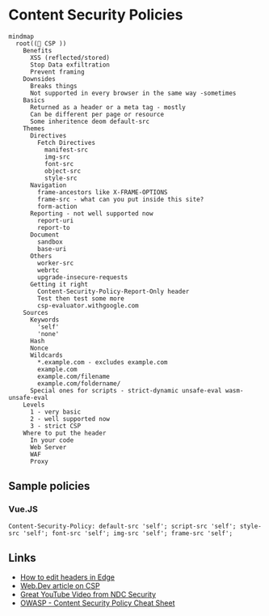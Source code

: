 # Content Security Policies

```mermaid
mindmap
  root((🚀 CSP ))
    Benefits
      XSS (reflected/stored)
      Stop Data exfiltration
      Prevent framing
    Downsides
      Breaks things
      Not supported in every browser in the same way -sometimes
    Basics
      Returned as a header or a meta tag - mostly
      Can be different per page or resource
      Some inheritence deom default-src
    Themes
      Directives
        Fetch Directives
          manifest-src
          img-src
          font-src
          object-src
          style-src
      Navigation
        frame-ancestors like X-FRAME-OPTIONS
        frame-src - what can you put inside this site?
        form-action
      Reporting - not well supported now
        report-uri
        report-to
      Document
        sandbox
        base-uri
      Others
        worker-src
        webrtc
        upgrade-insecure-requests
      Getting it right
        Content-Security-Policy-Report-Only header
        Test then test some more
        csp-evaluator.withgoogle.com
    Sources
      Keywords
        'self'
        'none'
      Hash
      Nonce
      Wildcards
        *.example.com - excludes example.com
        example.com
        example.com/filename
        example.com/foldername/
      Special ones for scripts - strict-dynamic unsafe-eval wasm-unsafe-eval
    Levels
      1 - very basic
      2 - well supported now
      3 - strict CSP
    Where to put the header
      In your code
      Web Server
      WAF
      Proxy
```

## Sample policies
### Vue.JS
```
Content-Security-Policy: default-src 'self'; script-src 'self'; style-src 'self'; font-src 'self'; img-src 'self'; frame-src 'self';
```

## Links
- [How to edit headers in Edge](https://learn.microsoft.com/en-us/microsoft-edge/devtools/javascript/overrides)
- [Web.Dev article on CSP](https://web.dev/articles/csp)
- [Great YouTube Video from NDC Security](https://youtu.be/eFbFMqaqSAk?si=jT4m4opwIcBUV6AU)
- [OWASP - Content Security Policy Cheat Sheet](https://cheatsheetseries.owasp.org/cheatsheets/Content_Security_Policy_Cheat_Sheet.html)
